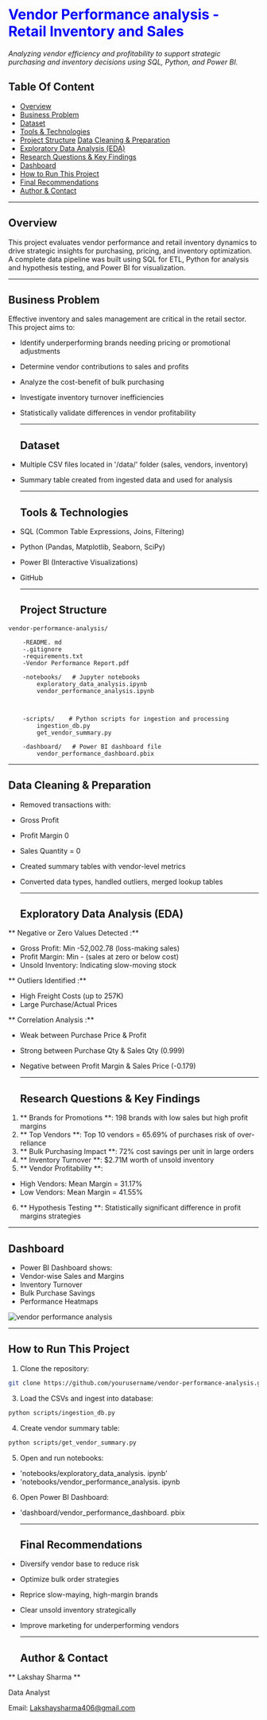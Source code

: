 #  <font color='blue'>Vendor Performance analysis - Retail Inventory and Sales</font>
_Analyzing vendor efficiency and profitability to support strategic purchasing and inventory decisions
using SQL, Python, and Power BI._
## Table Of Content
- <a href="#overview">Overview</a>
- <a href="#business-problem">Business Problem</a>
- <a href="#dataset">Dataset</a>
- <a href="#tools -- technologies">Tools & Technologies</a>
- <a href="#project-structure">Project Structure</a>
<a href="#data-cleaning -- preparation">Data Cleaning & Preparation</a>
- <a href="#exploratory-data-analysis-eda">Exploratory Data Analysis (EDA)</a>
- <a href="#research-questions -- key-findings">Research Questions & Key Findings</a>
- <a href="#dashboard">Dashboard</a>
- <a href="#how-to-run-this-project">How to Run This Project</a>
- <a href="#final-recommendations">Final Recommendations</a>
- <a href="#author -- contact">Author & Contact</a>
----
<h2><a class="anchor" id="overview"></a>Overview</h2>

This project evaluates vendor performance and retail inventory dynamics to drive strategic insights for
purchasing, pricing, and inventory optimization. A complete data pipeline was built using SQL for ETL,
Python for analysis and hypothesis testing, and Power BI for visualization.

----

<h2><a class="anchor" id="business-problem"></a>Business Problem</h2>

Effective inventory and sales management are critical in the retail sector. This project aims to:
- Identify underperforming brands needing pricing or promotional adjustments
- Determine vendor contributions to sales and profits
- Analyze the cost-benefit of bulk purchasing
- Investigate inventory turnover inefficiencies
- Statistically validate differences in vendor profitability

  ----

  <h2><a class="anchor" id="dataset"></a>Dataset</h2>

- Multiple CSV files located in '/data/' folder (sales, vendors, inventory)
- Summary table created from ingested data and used for analysis

  -----

  <h2><a class="anchor" id="tools -- technologies"></a>Tools & Technologies</h2>

- SQL (Common Table Expressions, Joins, Filtering)
- Python (Pandas, Matplotlib, Seaborn, SciPy)
- Power BI (Interactive Visualizations)
- GitHub

  ----

  
  <h2><a class="anchor" id="project-structure"></a>Project Structure</h2>

```
vendor-performance-analysis/

    -README. md
    -.gitignore
    -requirements.txt
    -Vendor Performance Report.pdf

    -notebooks/   # Jupyter notebooks
        exploratory_data_analysis.ipynb
        vendor_performance_analysis.ipynb



    -scripts/    # Python scripts for ingestion and processing
        ingestion_db.py
        get_vendor_summary.py

    -dashboard/   # Power BI dashboard file
        vendor_performance_dashboard.pbix
```

-----

<h2><a class="anchor" id="data-cleaning -- preparation"></a>Data Cleaning & Preparation</h2>

- Removed transactions with:
- Gross Profit
- Profit Margin 0
- Sales Quantity = 0
- Created summary tables with vendor-level metrics
- Converted data types, handled outliers, merged lookup tables

  -----

  <h2><a class="anchor" id="exploratory-data-analysis-eda"></a>Exploratory Data Analysis (EDA)</h2>

** Negative or Zero Values Detected :**
- Gross Profit: Min -52,002.78 (loss-making sales)
- Profit Margin: Min - (sales at zero or below cost)
- Unsold Inventory: Indicating slow-moving stock

** Outliers Identified :**
- High Freight Costs (up to 257K)
- Large Purchase/Actual Prices

** Correlation Analysis :**
- Weak between Purchase Price & Profit
- Strong between Purchase Qty & Sales Qty (0.999)
- Negative between Profit Margin & Sales Price (-0.179)

  -----

  <h2><a class="anchor" id="research-questions -- key-findings"></a>Research Questions & Key Findings</h2>

1. ** Brands for Promotions **: 198 brands with low sales but high profit margins
2. ** Top Vendors **: Top 10 vendors = 65.69% of purchases risk of over-reliance
3. ** Bulk Purchasing Impact **: 72% cost savings per unit in large orders
4. ** Inventory Turnover **: $2.71M worth of unsold inventory
5. ** Vendor Profitability **:
- High Vendors: Mean Margin = 31.17%
- Low Vendors: Mean Margin = 41.55%
6. ** Hypothesis Testing **: Statistically significant difference in profit margins
strategies

-----

<h2><a class="anchor" id="dashboard"></a>Dashboard</h2>

- Power BI Dashboard shows:
- Vendor-wise Sales and Margins
- Inventory Turnover
- Bulk Purchase Savings
- Performance Heatmaps

 ![vendor performance analysis](images/dashboard.png)


-----

<h2><a class="anchor" id="how-to-run-this-project"></a>How to Run This Project</h2>

1. Clone the repository:
```bash
git clone https://github.com/yourusername/vendor-performance-analysis.git
```
3. Load the CSVs and ingest into database:
```bash
python scripts/ingestion_db.py
```
4. Create vendor summary table:
```bash
python scripts/get_vendor_summary.py
```

5. Open and run notebooks:
- 'notebooks/exploratory_data_analysis. ipynb'
- 'notebooks/vendor_performance_analysis. ipynb
6. Open Power BI Dashboard:
- 'dashboard/vendor_performance_dashboard. pbix

  -----

  <h2><a class="anchor" id="final-recommendations"></a>Final Recommendations</h2>

- Diversify vendor base to reduce risk
- Optimize bulk order strategies
- Reprice slow-maying, high-margin brands
- Clear unsold inventory strategically
- Improve marketing for underperforming vendors

  ------

  <h2><a class="anchor" id="author -- contact"></a>Author & Contact</h2>

** Lakshay Sharma **


Data Analyst

Email: Lakshaysharma406@gmail.com

  

